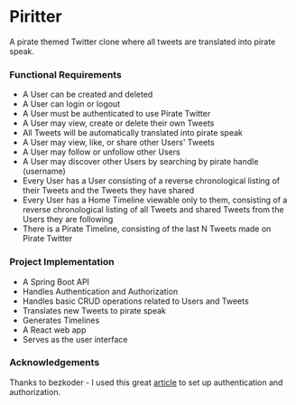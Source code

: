 # Piritter

A pirate themed Twitter clone where all tweets are translated into pirate speak.

### Functional Requirements

- A User can be created and deleted
- A User can login or logout
- A User must be authenticated to use Pirate Twitter
- A User may view, create or delete their own Tweets
- All Tweets will be automatically translated into pirate speak
- A User may view, like, or share other Users' Tweets
- A User may follow or unfollow other Users
- A User may discover other Users by searching by pirate handle (username)
- Every User has a User consisting of a reverse chronological listing of their Tweets and the Tweets they have shared
- Every User has a Home Timeline viewable only to them, consisting of a reverse chronological listing of all Tweets and shared Tweets from the Users they are following
- There is a Pirate Timeline, consisting of the last N Tweets made on Pirate Twitter

### Project Implementation

- A Spring Boot API
- Handles Authentication and Authorization
- Handles basic CRUD operations related to Users and Tweets
- Translates new Tweets to pirate speak
- Generates Timelines
- A React web app
- Serves as the user interface

### Acknowledgements

Thanks to bezkoder - I used this great [article](https://www.bezkoder.com/spring-boot-jwt-authentication/) to set up authentication and authorization.
